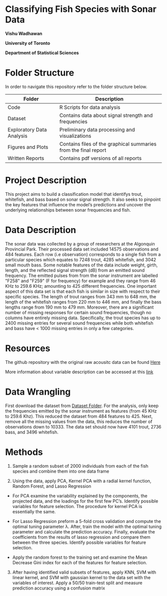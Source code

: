 # Classifying Fish Species with Sonar Data

**Vishu Wadhawan**

**University of Toronto**


**Department of Statistical Sciences**


# Folder Structure

In order to navigate this repository refer to the folder structure below. 


| Folder          | Description | 
|----------------|----------|
| Code  | R Scripts for data analysis      | 
| Dataset |  Contains data about signal strength and frequencies   |
| Exploratory Data Analysis | Preliminary data processing and visualizations      | 
| Figures and Plots         | Contains files of the graphical summaries from the final report    | 
| Written Reports | Contains pdf versions of all reports |


# Project Description

This project aims to build a classification model that identifys trout, whitefish, and bass based on sonar signal strength. It also seeks to pinpoint the key features that influence the model’s predictions and uncover the underlying relationships between sonar frequencies and fish. 


# Data Description 

The sonar data was collected by a group of researchers at the Algonquin Provincial Park. Their processed data set included 14575 observations and 484 features. Each row (i.e observation) corresponds to a single fish from a particular species which equates to 7248 trout, 4285 whitefish, and 3042 small mouth bass. Some notable features of the data include weight, girth, length, and the reflected signal strength (dB) from an emitted sound frequency. The emitted pulses from from the sonar instrument are labelled "F258" and "F259" (F for frequency) for example and they range from 46 KHz to 259.6 KHz; amounting to 425 different frequencies. One important aspect of this data set is that each fish is similar in size with respect to their specific species. The length of trout ranges from 343 mm to 648 mm, the length of the whitefish ranges from 220 mm to 446 mm, and finally the bass lengths range from 190 mm to 479 mm. Moreover, there are a significant number of missing responses for certain sound frequencies, though no columns have entirely missing data. Specifically, the trout species has up to 2400 missing entries for several sound frequencies while both whitefish and bass have $<$ 1000 missing entries in only a few categories. 
# Resources

The github repository with the original raw acousitc data can be found [Here](https://github.com/WidebandPingFest/FishTetherExperiment)

More information about variable description can be accessed at this [link](https://support.echoview.com/WebHelp/_Introduction/About_Echoview.htm)

# Data Wrangling
First download the dataset from [Dataset Folder](https://github.com/vishu-wadhawan/fish_classification/tree/main/Dataset). For the analysis, only keep the frequencies emitted by the sonar instrument as features (from 45 KHz to 259.6 Khz). This reduced the dataset from 484 features to 425. Next, remove all the missing values from the data, this reduces the number of observations down to 10333. The data set should now have 4101 trout, 2736 bass, and 3496 whitefish.

# Methods

1) Sample a random subset of 2000 individuals from each of the fish species and combine
them into one data frame

3) Using the data, apply PCA, Kernel PCA with a radial kernel function, Random Forest,
and Lasso Regression


 - For PCA examine the variability explained by the components, the projected data,
and the loadings for the first few PC’s. Identify possible variables for feature selection.
The procedure for kernel PCA is essentially the same.

-  For Lasso Regression preform a 5-fold cross validation and compute the optimal tuning
parameter λ. After, train the model with the optimal tuning parameter and calculate
the prediction accuracy. Finally, evaluate the coefficients from the results of lasso
regression and compare them between the three species. Identify possible variables for
feature selection.

-  Apply the random forest to the training set and examine the Mean Decrease Gini index
for each of the features for feature selection.

3) After having identified valid subsets of features, apply KNN, SVM with linear kernel,
and SVM with gaussian kernel to the data set with the variables of interest. Apply a 50/50
train-test split and measure prediction accuracy using a confusion matrix
